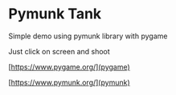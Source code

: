 # Pymunk Tank

Simple demo using pymunk library with pygame

Just click on screen and shoot

[https://www.pygame.org/](pygame)

[https://www.pymunk.org/](pymunk)
